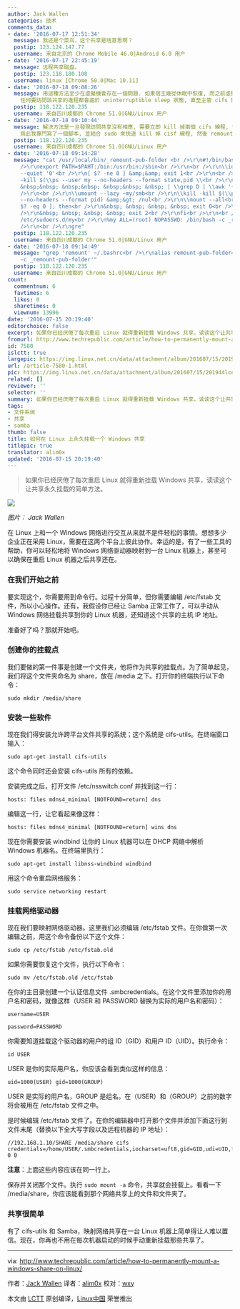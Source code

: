 ```yaml
---
author: Jack Wallen
categories: 技术
comments_data:
- date: '2016-07-17 12:51:34'
  message: 我还是个菜鸟，这个共享是啥意思啊？
  postip: 123.124.147.77
  username: 来自北京的 Chrome Mobile 46.0|Android 6.0 用户
- date: '2016-07-17 22:45:19'
  message: 远程共享磁盘。
  postip: 123.118.180.108
  username: linux [Chrome 50.0|Mac 10.11]
- date: '2016-07-18 09:08:26'
  message: 用這種方法至少在虛擬機會存在一個問題. 如果宿主幾從休眠中恢復, 而之前虛擬機沒有關閉或休眠,&nbsp;&nbsp;那麼那個共享會存在一定機率無法訪問,
    任何要訪問該共享的進程都會處於 uninterruptible sleep 狀態, 直至主管 cifs 協議的兩個系統線程超時爲止.
  postip: 118.122.120.235
  username: 来自四川成都的 Chrome 51.0|GNU/Linux 用户
- date: '2016-07-18 09:10:44'
  message: 解決方法是一旦發現訪問共享沒有相應, 需要立即 kill 掉兩個 cifs 線程, 否則只有等超時結束. 到了 Linux 4.x 內核, 這個問題似乎有所緩解.
    爲此我專門寫了一個腳本, 並結合 sudo 來快速 kill 掉 cisf 線程, 然後 remount.
  postip: 118.122.120.235
  username: 来自四川成都的 Chrome 51.0|GNU/Linux 用户
- date: '2016-07-18 09:14:28'
  message: "cat /usr/local/bin/_remount-pub-folder <br />\r\n#!/bin/bash<br />\r\n<br
    />\r\nexport PATH=$PAHT:/bin:/usr/bin:/sbin<br />\r\n<br />\r\n\\id --user | \\grep
    --quiet '0'<br />\r\n[ $? -ne 0 ] &amp;&amp; exit 1<br />\r\n<br />\r\n\\kill
    -kill $(\\ps --user my --no-headers --format state,pid \\<br />\r\n&nbsp; &nbsp;&nbsp;
    &nbsp;&nbsp; &nbsp;&nbsp; &nbsp;&nbsp; &nbsp; | \\grep D | \\awk '{print $NF}')<br
    />\r\n<br />\r\n\\umount --lazy ~my/smb<br />\r\n\\kill -kill $(\\ps -C cifsiod
    --no-headers --format pid) &amp;&gt; /nul<br />\r\n\\mount --all<br />\r\nif [
    $? -eq 0 ]; then<br />\r\n&nbsp; &nbsp; &nbsp; &nbsp; exit 0<br />\r\nelse<br
    />\r\n&nbsp; &nbsp; &nbsp; &nbsp; exit 2<br />\r\nfi<br />\r\n<br />\r\ngrep 'remount'
    /etc/sudoers.d/my<br />\r\n%my ALL=(root) NOPASSWD: /bin/bash -c _remount-pub-folder<br
    />\r\n<br />\r\ngre"
  postip: 118.122.120.235
  username: 来自四川成都的 Chrome 51.0|GNU/Linux 用户
- date: '2016-07-18 09:14:49'
  message: "grep 'remount' ~/.bashrc<br />\r\nalias remount-pub-folder='\\sudo bash
    -c _remount-pub-folder'"
  postip: 118.122.120.235
  username: 来自四川成都的 Chrome 51.0|GNU/Linux 用户
count:
  commentnum: 6
  favtimes: 6
  likes: 0
  sharetimes: 0
  viewnum: 13996
date: '2016-07-15 20:19:40'
editorchoice: false
excerpt: 如果你已经厌倦了每次重启 Linux 就得重新挂载 Windows 共享，读读这个让共享永久挂载的简单方法。
fromurl: http://www.techrepublic.com/article/how-to-permanently-mount-a-windows-share-on-linux/
id: 7580
islctt: true
largepic: https://img.linux.net.cn/data/attachment/album/201607/15/201944lcecu6ue6x792sxa.jpg
url: /article-7580-1.html
pic: https://img.linux.net.cn/data/attachment/album/201607/15/201944lcecu6ue6x792sxa.jpg.thumb.jpg
related: []
reviewer: ''
selector: ''
summary: 如果你已经厌倦了每次重启 Linux 就得重新挂载 Windows 共享，读读这个让共享永久挂载的简单方法。
tags:
- 文件系统
- 共享
- samba
thumb: false
title: 如何在 Linux 上永久挂载一个 Windows 共享
titlepic: true
translator: alim0x
updated: '2016-07-15 20:19:40'
---
```



> 
> 如果你已经厌倦了每次重启 Linux 就得重新挂载 Windows 共享，读读这个让共享永久挂载的简单方法。
> 
> 
> 


![](https://img.linux.net.cn/data/attachment/album/201607/15/201944lcecu6ue6x792sxa.jpg)


*图片： Jack Wallen*


在 Linux 上和一个 Windows 网络进行交互从来就不是件轻松的事情。想想多少企业正在采用 Linux，需要在这两个平台上彼此协作。幸运的是，有了一些工具的帮助，你可以轻松地将 Windows 网络驱动器映射到一台 Linux 机器上，甚至可以确保在重启 Linux 机器之后共享还在。


### 在我们开始之前


要实现这个，你需要用到命令行。过程十分简单，但你需要编辑 /etc/fstab 文件，所以小心操作。还有，我假设你已经让 Samba 正常工作了，可以手动从 Windows 网络挂载共享到你的 Linux 机器，还知道这个共享的主机 IP 地址。


准备好了吗？那就开始吧。


### 创建你的挂载点


我们要做的第一件事是创建一个文件夹，他将作为共享的挂载点。为了简单起见，我们将这个文件夹命名为 share，放在 /media 之下。打开你的终端执行以下命令：



```
sudo mkdir /media/share

```

### 安装一些软件


现在我们得安装允许跨平台文件共享的系统；这个系统是 cifs-utils。在终端窗口输入：



```
sudo apt-get install cifs-utils

```

这个命令同时还会安装 cifs-utils 所有的依赖。


安装完成之后，打开文件 /etc/nsswitch.conf 并找到这一行：



```
hosts: files mdns4_minimal [NOTFOUND=return] dns

```

编辑这一行，让它看起来像这样：



```
hosts: files mdns4_minimal [NOTFOUND=return] wins dns

```

现在你需要安装 windbind 让你的 Linux 机器可以在 DHCP 网络中解析 Windows 机器名。在终端里执行：



```
sudo apt-get install libnss-windbind windbind

```

用这个命令重启网络服务：



```
sudo service networking restart

```

### 挂载网络驱动器


现在我们要映射网络驱动器。这里我们必须编辑 /etc/fstab 文件。在你做第一次编辑之前，用这个命令备份以下这个文件：



```
sudo cp /etc/fstab /etc/fstab.old

```

如果你需要恢复这个文件，执行以下命令：



```
sudo mv /etc/fstab.old /etc/fstab

```

在你的主目录创建一个认证信息文件 .smbcredentials。在这个文件里添加你的用户名和密码，就像这样（USER 和 PASSWORD 替换为实际的用户名和密码）：



```
username=USER

password=PASSWORD

```

你需要知道挂载这个驱动器的用户的组 ID（GID）和用户 ID（UID）。执行命令：



```
id USER

```

USER 是你的实际用户名，你应该会看到类似这样的信息：



```
uid=1000(USER) gid=1000(GROUP)

```

USER 是实际的用户名，GROUP 是组名。在（USER）和（GROUP）之前的数字将会被用在 /etc/fstab 文件之中。


是时候编辑 /etc/fstab 文件了。在你的编辑器中打开那个文件并添加下面这行到文件末尾（替换以下全大写字段以及远程机器的 IP 地址）：



```
//192.168.1.10/SHARE /media/share cifs credentials=/home/USER/.smbcredentials,iocharset=uft8,gid=GID,udi=UID,file_mode=0777,dir_mode=0777 0 0

```

**注意**：上面这些内容应该在同一行上。


保存并关闭那个文件。执行 `sudo mount -a` 命令，共享就会挂载上。看看一下 /media/share，你应该能看到那个网络共享上的文件和文件夹了。


### 共享很简单


有了 cifs-utils 和 Samba，映射网络共享在一台 Linux 机器上简单得让人难以置信。现在，你再也不用在每次机器启动的时候手动重新挂载那些共享了。




---


via: <http://www.techrepublic.com/article/how-to-permanently-mount-a-windows-share-on-linux/>


作者：[Jack Wallen](http://www.techrepublic.com/search/?a=jack+wallen) 译者：[alim0x](https://github.com/alim0x) 校对：[wxy](https://github.com/wxy)


本文由 [LCTT](https://github.com/LCTT/TranslateProject) 原创编译，[Linux中国](https://linux.cn/) 荣誉推出